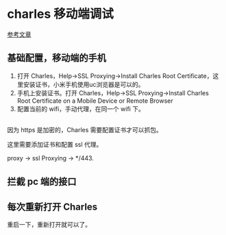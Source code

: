 # charles 移动端调试

[参考文章](https://blog.csdn.net/yongf2014/article/details/78271909?utm_medium=distribute.pc_relevant.none-task-blog-BlogCommendFromMachineLearnPai2-1.nonecase&depth_1-utm_source=distribute.pc_relevant.none-task-blog-BlogCommendFromMachineLearnPai2-1.nonecase)

## 基础配置，移动端的手机

1. 打开 Charles，Help->SSL Proxying->Install Charles Root Certificate，这里安装证书，小米手机使用uc浏览器是可以的。
2. 手机上安装证书。打开 Charles，Help->SSL Proxying->Install Charles Root Certificate on a Mobile Device or Remote Browser
3. 配置当前的 wifi，手动代理，在同一个 wifi 下。

## <unknown>

因为 https 是加密的，Charles 需要配置证书才可以抓包。

这里需要添加证书和配置 ssl 代理。

proxy -> ssl Proxying -> \*/443.

## 拦截 pc 端的接口

## 每次重新打开 Charles

重启一下，重新打开就可以了。
